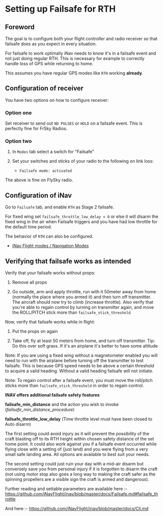# Setting up Failsafe for RTH

## Foreword

The goal is to configure both your flight controller and radio receiver so that failsafe does as you expect in every situation.

For failsafe to work optimally iNav needs to know it's in a failsafe event and not just doing regular RTH. This is necessary for example to correctly handle loss of GPS while returning to home.

This assumes you have regular GPS modes like `RTH` working **already**.

## Configuration of receiver

You have two options on how to configure receiver:

### Option one

Set receiver to send out `NO PULSES` or `HOLD` on a failsafe event. This is perfectly fine for FrSky Radios.

### Option two

1. In `Modes` tab select a switch for "Failsafe"

2. Set your switches and sticks of your radio to the following on link loss:

    -  `Failsafe mode: activated`

The above is fine on FlySky radio.

## Configuration of iNav

Go to `Failsafe` tab, and enable `RTH` as Stage 2 failsafe.

For fixed wing set `failsafe_throttle_low_delay = 0` or else it will disarm the fixed wing in the air when Failsafe triggers and you have had low throttle for the default time period.

The behavior of `RTH` can also be configured.

 - [iNav Flight modes / Navigation Modes](/iNavFlight/inav/wiki/Navigation-modes#rth-altitude-control-modes)

## Verifying that failsafe works as intended

Verify that your failsafe works without props:

1. Remove all props

1. Go outside, arm and apply throttle, run with it 50meter away from home (normally the place where you armed it) and then turn off transmitter. The aircraft should now try to climb (increase throttle). Also verify that you're able to regain control by turning on transmitter again, and move the ROLL/PITCH stick more than `failsafe_stick_threshold`

Now, verify that failsafe works while in flight:

1. Put the props on again

1. Take off, fly at least 50 meters from home, and turn off transmitter. Tip: Do this over soft grass. If it's an airplane it's better to have some altitude

Note: If you are using a fixed wing without a magnetometer enabled you will need to run with the airplane before turning off the transmitter to test failsafe. This is because GPS speed needs to be above a certain threshold to acquire a valid heading. Without a valid heading failsafe will not initiate.

Note: To regain control after a failsafe event, you must move the roll/pitch sticks more than `failsafe_stick_threshold` in order to regain control.

**INAV offers additional failsafe safety features**

**failsafe_min_distance** and the action you wish to invoke (_failsafe_min_distance_procedure_)

****failsafe_throttle_low_delay**** (Time throttle level must have been closed  to Auto disarm)

The first setting could avoid injury as it will prevent the possibility of the craft blasting off to its RTH height within chosen safety distance of the set home point. It could also work against you if a failsafe event occurred while flying close with a setting of (just land) and you were flying from a very small safe landing area. 
All options are available to best suit your needs.

The second setting could just ruin your day with a mid-air disarm but conversely save you from personal injury if it is forgotten to disarm the craft (not using motor stop also goes a long way to making the craft safer as the spinning propellers are a visible sign the craft is armed and dangerous).

Further reading and settable parameters are available here :-
https://github.com/iNavFlight/inav/blob/master/docs/Failsafe.md#failsafe_throttle

And here :-
https://github.com/iNavFlight/inav/blob/master/docs/Cli.md

